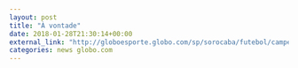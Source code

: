 ```yaml
---
layout: post
title: "À vontade"
date: 2018-01-28T21:30:14+00:00
external_link: "http://globoesporte.globo.com/sp/sorocaba/futebol/campeonato-paulista/jogo/28-01-2018/sao-bento-ponte-preta/"
categories: news globo.com
---
```

